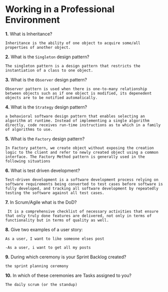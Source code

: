 # Working in a Professional Environment

**1.** What is Inheritance?
<!-- enter you answer in the space below -->
```
Inheritance is the ability of one object to acquire some/all properties of another object.

```
**2.** What is the `Singleton` design pattern?
<!-- enter you answer in the space below -->
```
The singleton pattern is a design pattern that restricts the instantiation of a class to one object. 

```
**3.** What is the `Observer` design pattern?
<!-- enter you answer in the space below -->
```
Observer pattern is used when there is one-to-many relationship between objects such as if one object is modified, its depenedent objects are to be notified automatically.
```
**4.** What is the `Strategy` design pattern?
<!-- enter you answer in the space below -->
```
a behavioral software design pattern that enables selecting an algorithm at runtime. Instead of implementing a single algorithm directly, code receives run-time instructions as to which in a family of algorithms to use.
```
**5.** What is the `Factory` design pattern?
<!-- enter you answer in the space below -->
```
In Factory pattern, we create object without exposing the creation logic to the client and refer to newly created object using a common interface. The Factory Method pattern is generally used in the following situations
```
**6.** What is test driven development?
<!-- enter you answer in the space below -->
```
Test-driven development is a software development process relying on software requirements being converted to test cases before software is fully developed, and tracking all software development by repeatedly testing the software against all test cases.
```
**7.** In Scrum/Agile what is the DoD?
<!-- enter you answer in the space below -->
```
 It is a comprehensive checklist of necessary activities that ensure that only truly done features are delivered, not only in terms of functionality but in terms of quality as well.
```
**8.** Give two examples of a user story:
<!-- enter you answer in the space below -->
```
As a user, I want to like someone elses post

-As a user, i want to get all my posts 
```
**9.** During which ceremony is your Sprint Backlog created?
<!-- enter you answer in the space below -->
```
the sprint planning ceremony 
```
**10.** In which of these ceremonies are Tasks assigned to you?
<!-- enter you answer in the space below -->
```
The daily scrum (or the standup)
```